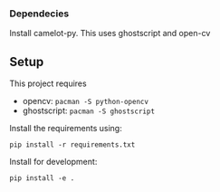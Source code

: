 ### Dependecies

Install camelot-py. This uses ghostscript and open-cv

## Setup

This project requires

  * opencv: `pacman -S python-opencv`
  * ghostscript: `pacman -S ghostscript`

Install the requirements using:

```
pip install -r requirements.txt
```

Install for development:

```
pip install -e .
```
